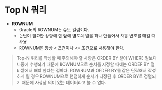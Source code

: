 # Top N 쿼리

* **ROWNUM**
  * Oracle의 ROWNUM은 슈도 컬럼이다. 
  * 순번이 필요한 상황에 맨 앞에 별도의 열을 하나 만들어서 자동 번호를 매길 때 사용
  * ROWNUM은 항상 < 조건이나 <= 조건으로 사용해야 한다.

> Top-N 쿼리를 작성할 때 주의해야 할 사항은 ORDER BY 절이 WHERE 절보다 나중에 수행되기 때문에 
> ROWNUM으로 순서를 지정할 때에는 ORDER BY 절 바깥에서 해야 한다는 점이다.
> ROWNUM과 ORDER BY를 같은 단락에서 작성하게 될 경우 ROWNUM으로 랜덤하게 순서가 지정된 후 ORDER BY로 정렬되기 때문에 사실상 의미 있는 데이터라고 볼 수 없다.


